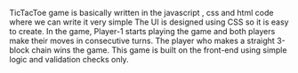 TicTacToe game is basically written in the javascript , css and html code where we can write it very simple
The UI is designed using CSS so it is easy to create.
In the game, 
Player-1 starts playing the game and both players make their moves in consecutive turns.
The player who makes a straight 3-block chain wins the game. 
This game is built on the front-end using simple logic and validation checks only. 
